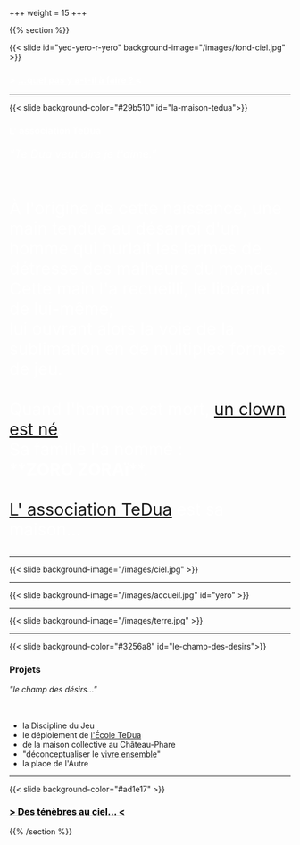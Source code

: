 +++
weight = 15
+++


{{% section %}}


{{< slide id="yed-yero-r-yero" background-image="/images/fond-ciel.jpg" >}}
<h3 style="color:white;"> > <a href="https://zorozorai.land/#/la-maison-tedua" style="color:white;"> <u>...quel pas y a-t-il à faire ?</u> </a> < </h3>

---

{{< slide background-color="#29b510" id="la-maison-tedua">}}
<h3> <a style="color:white"> L' association TeDua</a> </h3>

<p style="font-size:20px;color:white;"> <i>"Te Dua veut dire je t'aime."</i> </p> <br>
<p style="font-size:30px;color:white;">À l'origine de cette naissance,   
une main tendue au désarroi d'un homme qui hurlait les larmes de détresse des malheurs du monde.<br>  
Cette main l'a recueilli, le libérant de lui-même;<br>  
lui ouvrant alors la voie de la sublimation en de multiples formes de jeu.<br><br>  
Quand l'homme est mort, <a href="https://zorozorai.land/#/naissance" target="_blank"><u>un clown est né</u></a>.<br>
Sa famille l'a nommé :<br>
**<strong>ZORO ZORAï</strong>**.<br><br> <a href="https://association-tedua.fr"target="_blank"><u>L' association TeDua</u></a> est sa maison...</p> 

---

{{< slide background-image="/images/ciel.jpg" >}}

---

{{< slide background-image="/images/accueil.jpg" id="yero" >}}


---

{{< slide background-image="/images/terre.jpg" >}}

---

{{< slide background-color="#3256a8" id="le-champ-des-desirs">}}
### Projets
*"le champ des désirs..."*
<br><br><br>

- la Discipline du Jeu
- le déploiement de <a href="https://www.association-tedua.fr/" target="_blank">l'École TeDua</a> 
- de la maison collective au Château-Phare
- "déconceptualiser le <a href="https://blog.association-tedua.fr" target="_blank">vivre ensemble</a>"  
- la place de l'Autre

---

{{< slide background-color="#ad1e17" >}}

<h3> <a href="https://zorozorai.land/#/yed-yero-r-yero" style="color:black">  > <u>Des ténèbres au ciel...</u> < </a> </h3>

{{% /section %}}


<!--</p>-->

